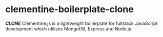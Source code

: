# clementine-boilerplate-clone
***CLONE*** Clementine.js is a lightweight boilerplate for fullstack JavaScript development which utilizes MongoDB, Express and Node.js.
